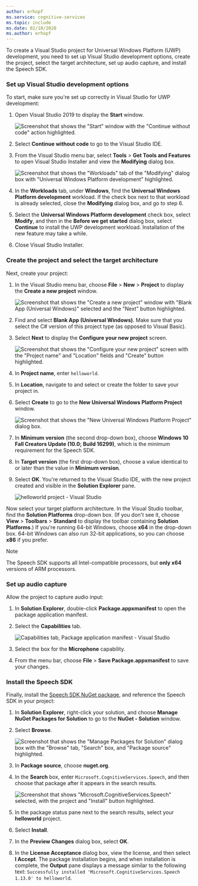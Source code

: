```yaml
---
author: erhopf
ms.service: cognitive-services
ms.topic: include
ms.date: 02/10/2020
ms.author: erhopf
---
```


To create a Visual Studio project for Universal Windows Platform (UWP) development, you need to set up Visual Studio development options, create the project, select the target architecture, set up audio capture, and install the Speech SDK.

### Set up Visual Studio development options

To start, make sure you're set up correctly in Visual Studio for UWP development:

1. Open Visual Studio 2019 to display the **Start** window.

   ![Screenshot that shows the "Start" window with the "Continue without code" action highlighted.](../articles/cognitive-services/Speech-Service/media/sdk/vs-enable-uwp-start-window.png)

1. Select **Continue without code** to go to the Visual Studio IDE.

1. From the Visual Studio menu bar, select **Tools** > **Get Tools and Features** to open Visual Studio Installer and view the **Modifying** dialog box.

   ![Screenshot that shows the "Workloads" tab of the "Modifying" dialog box with "Universal Windows Platform development" highlighted.](../articles/cognitive-services/Speech-Service/media/sdk/vs-enable-uwp-workload.png)

1. In the **Workloads** tab, under **Windows**, find the **Universal Windows Platform development** workload. If the check box next to that workload is already selected, close the **Modifying** dialog box, and go to step 6.

1. Select the **Universal Windows Platform development** check box, select **Modify**, and then in the **Before we get started** dialog box, select **Continue** to install the UWP development workload. Installation of the new feature may take a while.

1. Close Visual Studio Installer.

### Create the project and select the target architecture

Next, create your project:

1. In the Visual Studio menu bar, choose **File** > **New** > **Project** to display the **Create a new project** window.

   ![Screenshot that shows the "Create a new project" window with "Blank App (Universal Windows)" selected and the "Next" button highlighted.](../articles/cognitive-services/Speech-Service/media/sdk/vs-enable-uwp-create-new-project.png)

1. Find and select **Blank App (Universal Windows)**. Make sure that you select the C# version of this project type (as opposed to Visual Basic).

1. Select **Next** to display the **Configure your new project** screen.

   ![Screenshot that shows the "Configure your new project" screen with the "Project name" and "Location" fields and "Create" button highlighted.](../articles/cognitive-services/Speech-Service/media/sdk/vs-enable-uwp-configure-your-new-project.png)

1. In **Project name**, enter `helloworld`.

1. In **Location**, navigate to and select or create the folder to save your project in.

1. Select **Create** to go to the **New Universal Windows Platform Project** window.

   ![Screenshot that shows the "New Universal Windows Platform Project" dialog box.](../articles/cognitive-services/Speech-Service/media/sdk/qs-csharp-uwp-02-new-uwp-project.png)

1. In **Minimum version** (the second drop-down box), choose **Windows 10 Fall Creators Update (10.0; Build 16299)**, which is the minimum requirement for the Speech SDK.

1. In **Target version** (the first drop-down box), choose a value identical to or later than the value in **Minimum version**.

1. Select **OK**. You're returned to the Visual Studio IDE, with the new project created and visible in the **Solution Explorer** pane.

   ![helloworld project - Visual Studio](../articles/cognitive-services/Speech-Service/media/sdk/vs-enable-uwp-helloworld.png)

Now select your target platform architecture. In the Visual Studio toolbar, find the **Solution Platforms** drop-down box. (If you don't see it, choose **View** > **Toolbars** > **Standard** to display the toolbar containing **Solution Platforms**.) If you're running 64-bit Windows, choose **x64** in the drop-down box. 64-bit Windows can also run 32-bit applications, so you can choose **x86** if you prefer.

> [!NOTE]
> The Speech SDK supports all Intel-compatible processors, but **only x64** 
> versions of ARM processors.

### Set up audio capture

Allow the project to capture audio input:

1. In **Solution Explorer**, double-click **Package.appxmanifest** to open the package application manifest.

1. Select the **Capabilities** tab.

   ![Capabilities tab, Package application manifest - Visual Studio](../articles/cognitive-services/Speech-Service/media/sdk/qs-csharp-uwp-07-capabilities.png)

1. Select the box for the **Microphone** capability.

1. From the menu bar, choose **File** > **Save Package.appxmanifest** to save your changes.

### Install the Speech SDK

Finally, install the [Speech SDK NuGet package](https://aka.ms/csspeech/nuget), and reference the Speech SDK in your project:

1. In **Solution Explorer**, right-click your solution, and choose **Manage NuGet Packages for Solution** to go to the **NuGet - Solution** window.

1. Select **Browse**.

   ![Screenshot that shows the "Manage Packages for Solution" dialog box with the "Browse" tab, "Search" box, and "Package source" highlighted.](../articles/cognitive-services/Speech-Service/media/sdk/vs-enable-uwp-nuget-solution-browse.png)

1. In **Package source**, choose **nuget.org**.

1. In the **Search** box, enter `Microsoft.CognitiveServices.Speech`, and then choose that package after it appears in the search results.

   ![Screenshot that shows "Microsoft.CognitiveServices.Speech" selected, with the project and "Install" button highlighted.](../articles/cognitive-services/Speech-Service/media/sdk/qs-csharp-uwp-05-nuget-install-1.0.0.png)

1. In the package status pane next to the search results, select your **helloworld** project.

1. Select **Install**.

1. In the **Preview Changes** dialog box, select **OK**.

1. In the **License Acceptance** dialog box, view the license, and then select **I Accept**. The package installation begins, and when installation is complete, the **Output** pane displays a message similar to the following text: `Successfully installed 'Microsoft.CognitiveServices.Speech 1.13.0' to helloworld`.
